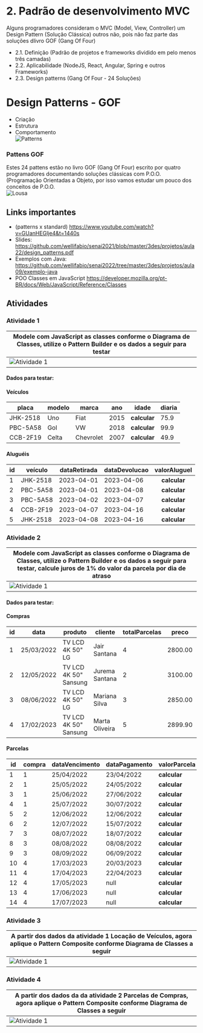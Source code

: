 # 2. Padrão de desenvolvimento MVC
Alguns programadores consideram o MVC (Model, View, Controller) um Design Pattern (Solução Clássica) outros não, pois não faz parte das soluções dlivro GOF  (Gang Of Four)
- 2.1. Definição (Padrão de projetos e frameworks dividido em pelo menos três camadas)
- 2.2. Aplicabilidade (NodeJS, React, Angular, Spring e outros Frameworks)
- 2.3. Design patterns (Gang Of Four - 24 Soluções)
# Design Patterns - GOF
- Criação
- Estrutura
- Comportamento
<br>![Patterns](patterns.png)
### Pattens GOF
 Estes 24 pattens estão no livro GOF (Gang Of Four) escrito por quatro programadores documentando soluções clássicas com P.O.O. (Programação Orientadas a Objeto, por isso vamos estudar um pouco dos conceitos de P.O.O.
<br>![Lousa](lousa.jpg)

## Links importantes
- (patterns x standard) https://www.youtube.com/watch?v=GUanHEGlje4&t=1440s
- Slides: https://github.com/wellifabio/senai2021/blob/master/3des/projetos/aula22/design_patterns.pdf
- Exemplos com Java: https://github.com/wellifabio/senai2022/tree/master/3des/projetos/aula09/exemplo-java
- POO Classes em JavaScript https://developer.mozilla.org/pt-BR/docs/Web/JavaScript/Reference/Classes

## Atividades
### Atividade 1
|Modele com JavaScript as classes conforme o Diagrama de Classes, utilize o Pattern Builder e os dados a seguir para testar|
|-|
|![Atividade 1](atv1-aluguel-veiculo.png)|

#### Dados para testar:

#### Veículos
|placa|modelo|marca|ano|idade|diaria|
|-|-|-|-|:-:|-|
|JHK-2518|Uno|Fiat|2015|**calcular**|75.9|
|PBC-5A58|Gol|VW|2018|**calcular**|99.9|
|CCB-2F19|Celta|Chevrolet|2007|**calcular**|49.9|

#### Aluguéis
|id|veículo|dataRetirada|dataDevolucao|valorAluguel|
|-|-|-|-|:-:|
|1|JHK-2518|2023-04-01|2023-04-06|**calcular**|
|2|PBC-5A58|2023-04-01|2023-04-08|**calcular**|
|3|PBC-5A58|2023-04-02|2023-04-07|**calcular**|
|4|CCB-2F19|2023-04-07|2023-04-16|**calcular**|
|5|JHK-2518|2023-04-08|2023-04-16|**calcular**|

### Atividade 2
|Modele com JavaScript as classes conforme o Diagrama de Classes, utilize o Pattern Builder e os dados a seguir para testar, calcule juros de 1% do valor da parcela por dia de atraso|
|-|
|![Atividade 1](atv2-parcela-compra.png)|

#### Dados para testar:

#### Compras

|id|data|produto|cliente|totalParcelas|preco|quantidade|total|
|-|-|-|-|-|-|-|:-:|
|1|25/03/2022|TV LCD 4K 50" LG|Jair Santana|4|2800.00|2|**calcular**|
|2|12/05/2022|TV LCD 4K 50" Sansung|Jurema Santana|2|3100.00|1|**calcular**|
|3|08/06/2022|TV LCD 4K 50" LG|Mariana Silva|3|2850.00|2|**calcular**|
|4|17/02/2023|TV LCD 4K 50" Sansung|Marta Oliveira|5|2899.90|1|**calcular**|
#### Parcelas
|id|compra|dataVencimento|dataPagamento|valorParcela|Juros|
|-|-|-|-|-|:-:|
|1|1|25/04/2022|23/04/2022|**calcular**|**calcular**|
|2|1|25/05/2022|24/05/2022|**calcular**|**calcular**|
|3|1|25/06/2022|27/06/2022|**calcular**|**calcular**|
|4|1|25/07/2022|30/07/2022|**calcular**|**calcular**|
|5|2|12/06/2022|12/06/2022|**calcular**|**calcular**|
|6|2|12/07/2022|15/07/2022|**calcular**|**calcular**|
|7|3|08/07/2022|18/07/2022|**calcular**|**calcular**|
|8|3|08/08/2022|08/08/2022|**calcular**|**calcular**|
|9|3|08/09/2022|06/09/2022|**calcular**|**calcular**|
|10|4|17/03/2023|20/03/2023|**calcular**|**calcular**|
|11|4|17/04/2023|22/04/2023|**calcular**|**calcular**|
|12|4|17/05/2023|null|**calcular**|**calcular**|
|13|4|17/06/2023|null|**calcular**|**calcular**|
|14|4|17/07/2023|null|**calcular**|**calcular**|

### Atividade 3
|A partir dos dados da atividade 1 Locação de Veículos, agora aplique o Pattern Composite conforme Diagrama de Classes a seguir|
|-|
|![Atividade 1](atv3-aluguel-veiculo.png)|
### Atividade 4
|A partir dos dados da da atividade 2 Parcelas de Compras, agora aplique o Pattern Composite conforme Diagrama de Classes a seguir|
|-|
|![Atividade 1](atv4-parcela-compra.png)|